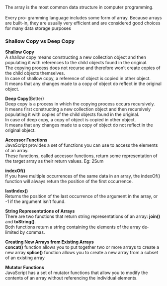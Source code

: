 The array is the most common data structure in computer programming. <br><br>Every pro‐
gramming language includes some form of array. Because arrays are built-in, they are
usually very efficient and are considered good choices for many data storage purposes

### Shallow Copy vs Deep Copy
**Shallow Copy**<br>
A shallow copy means constructing a new collection object and then populating it with references to the child objects found in the original. <br>
The copying process does not recurse and therefore won’t create copies of the child objects themselves.<br> In case of shallow copy, a reference of object is copied in other object. <br>It means that any changes made to a copy of object do reflect in the original object.

**Deep Copy**(Better)<br>
Deep copy is a process in which the copying process occurs recursively. <br>
It means first constructing a new collection object and then recursively populating it with copies of the child objects found in the original. <br>
In case of deep copy, a copy of object is copied in other object. <br>
It means that any changes made to a copy of object do not reflect in the original object.

**Accessor Functions**<br>
JavaScript provides a set of functions you can use to access the elements of an array.<br>
These functions, called accessor functions, return some representation of the target array
as their return values.
Eg: 2Sum

**indexOf()**<br>
If you have multiple occurrences of the same data in an array, the indexOf() function
will always return the position of the first occurrence.

**lastIndex()**<br>
Returns the position of the last occurrence of the argument in the array, or -1
if the argument isn’t found.

**String Representations of Arrays**<br>
There are two functions that return string representations of an array:
**join()** and **toString()**.<br> Both functions return a string containing the elements of the array de‐limited by commas.

**Creating New Arrays from Existing Arrays**<br>
**concat()** function allows you to put together two or more arrays to create a new array
**splice()** function allows you to create a new array from a subset of an existing array

**Mutator Functions**<br>
JavaScript has a set of mutator functions that allow you to modify the contents of an array without referencing the individual elements. 
